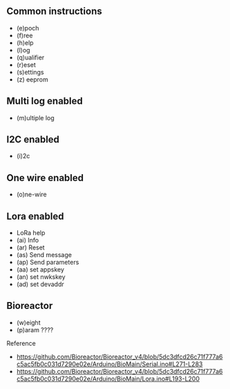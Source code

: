 ## Common instructions

* (e)poch
* (f)ree
* (h)elp
* (l)og
* (q)ualifier
* (r)eset
* (s)ettings
* (z) eeprom
  
## Multi log enabled
* (m)ultiple log

## I2C enabled
* (i)2c

## One wire enabled
* (o)ne-wire

## Lora enabled

* LoRa help
* (ai) Info
* (ar) Reset
* (as) Send message
* (ap) Send parameters
* (aa) set appskey
* (an) set nwkskey
* (ad) set devaddr

## Bioreactor

* (w)eight
* (p)aram ????

Reference
* https://github.com/Bioreactor/Bioreactor_v4/blob/5dc3dfcd26c71f777a6c5ac5fb0c031d7290e02e/Arduino/BioMain/Serial.ino#L271-L283
* https://github.com/Bioreactor/Bioreactor_v4/blob/5dc3dfcd26c71f777a6c5ac5fb0c031d7290e02e/Arduino/BioMain/Lora.ino#L193-L200
